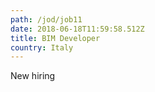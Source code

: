 ```yaml
---
path: /jod/job11
date: 2018-06-18T11:59:58.512Z
title: BIM Developer
country: Italy
---
```

New hiring
